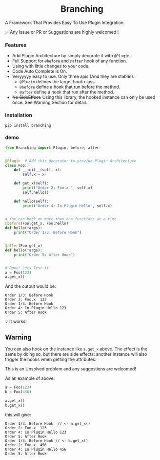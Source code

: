 <h1 align="center">Branching</h1>

A Framework That Provides Easy To Use Plugin Integration.


✅ Any Issue or PR or Suggestions are highly welcomed !


### Features

- Add Plugin Architecture by simply decorate it with `@Plugin`.
- Full Support for `@before` and `@after` hook of any function.
- Using with little changes to your code.
- Code Auto Complete is On.
- Veryyyyy easy to use. Only three apis (And they are stable!).
    - `@Plugin` defines the target hook class.
    - `@before` define a hook that run before the method.
    - `@after` define a hook that run after the method.
- ~~No SideEffect.~~ Using this library, the hooked instance can only be used once. See Warning Section for detail.

### Installation

```
pip install branching
```

### demo

```python
from Branching import Plugin, before, after


@Plugin  # Add this decorator to provide Plugin Architecture
class Foo:
    def __init__(self, x):
        self.x = x

    def get_x(self):
        print("Order 2: Foo.x ", self.x)
        self.hello()

    def hello(self):
        print("Order 4: In Plugin Hello", self.x)


# You can hook on more than one functions at a time
@before(Foo.get_x, Foo.hello)
def hello(*args):
    print("Order 1/3: Before Hook")


@after(Foo.get_x)
def hello(*args):
    print("Order 5: After Hook")


# Done! Lets Test it
a = Foo(123)
a.get_x()
```

And the output would be:

```text
Order 1/3: Before Hook
Order 2: Foo.x  123
Order 1/3: Before Hook
Order 4: In Plugin Hello 123
Order 5: After Hook
```

💡 It works!

## Warning

You can also hook on the instance like `a.get_x` above. The effect is the same by doing so, but there are side effects:
another instance will also trigger the hooks when getting the attributes.

This is an Unsolved problem and any suggestions are welcomed!

As an example of above:
```python
a = Foo(123)
b = Foo(456)

a.get_x()
b.get_x()
```
this will give:

```text
Order 1/3: Before Hook  // <- a.get_x()
Order 2: Foo.x  123
Order 4: In Plugin Hello 123
Order 5: After Hook
Order 1/3: Before Hook // <- b.get_x()
Order 2: Foo.x  456
Order 4: In Plugin Hello 456
Order 5: After Hook
```